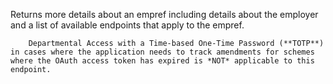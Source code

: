 Returns more details about an empref including details about the employer and a list of available endpoints that apply to the empref.

        Departmental Access with a Time-based One-Time Password (**TOTP**) in cases where the application needs to track amendments for schemes where the OAuth access token has expired is *NOT* applicable to this endpoint.